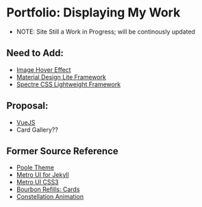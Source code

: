 
# Portfolio: Displaying My Work

* NOTE: Site Still a Work in Progress; will be continously updated

## Need to Add:
* [Image Hover Effect](https://miketricking.github.io/dist/)
* [Material Design Lite Framework](https://getmdl.io/)
* [Spectre CSS Lightweight Framework](https://picturepan2.github.io/spectre/)

## Proposal:
* [VueJS](https://vuejs.org/)
* Card Gallery??


## Former Source Reference
* [Poole Theme](https://github.com/poole/poole)
* [Metro UI for Jekyll](http://a-g-f.github.io/metro-ui-jekyll/)
* [Metro UI CSS3](http://metroui.org.ua/)
* [Bourbon Refills: Cards](http://refills.bourbon.io/)
* [Constellation Animation](http://tympanus.net/Development/AnimatedHeaderBackgrounds/)

